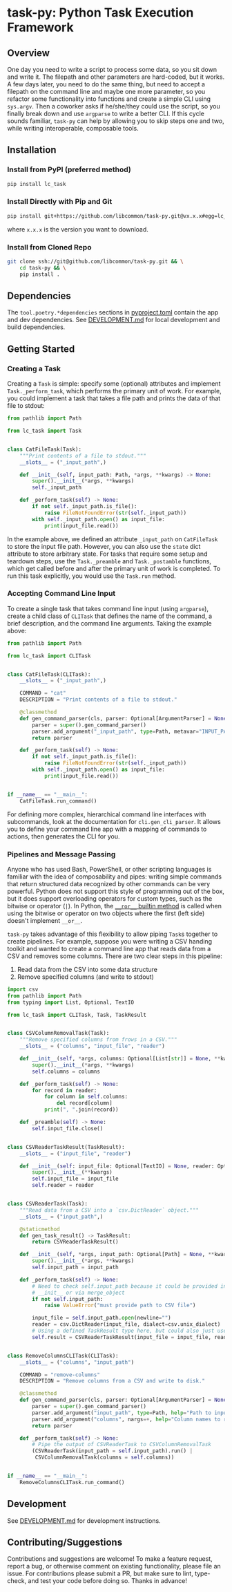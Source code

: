 # task-py: Python Task Execution Framework

## Overview

One day you need to write a script to process some data, so you sit down and write it. The filepath and other parameters
are hard-coded, but it works. A few days later, you need to do the same thing, but need to accept a filepath on the
command line and maybe one more parameter, so you refactor some functionality into functions and create a simple CLI
using `sys.argv`.  Then a coworker asks if he/she/they could use the script, so you finally break down and use `argparse`
to write a better CLI.  If this cycle sounds familiar, `task-py` can help by allowing you to skip steps one and two, while
writing interoperable, composable tools.

## Installation

### Install from PyPI (preferred method)

```bash
pip install lc_task
```

### Install Directly with Pip and Git

```bash
pip install git+https://github.com/libcommon/task-py.git@vx.x.x#egg=lc_task
```

where `x.x.x` is the version you want to download.

### Install from Cloned Repo

```bash
git clone ssh://git@github.com/libcommon/task-py.git && \
    cd task-py && \
    pip install .
```

## Dependencies

The `tool.poetry.*dependencies` sections in [pyproject.toml](pyproject.toml) contain the app and dev dependencies.
See [DEVELOPMENT.md](DEVELOPMENT.md) for local development and build dependencies.

## Getting Started

### Creating a Task

Creating a `Task` is simple: specify some (optional) attributes and implement `Task._perform_task`, which performs the primary
unit of work. For example, you could implement a task that takes a file path and prints the data of that
file to stdout:

```python
from pathlib import Path

from lc_task import Task


class CatFileTask(Task):
    """Print contents of a file to stdout."""
    __slots__ = ("_input_path",)

    def __init__(self, input_path: Path, *args, **kwargs) -> None:
        super().__init__(*args, **kwargs)
        self._input_path

    def _perform_task(self) -> None:
        if not self._input_path.is_file():
            raise FileNotFoundError(str(self._input_path))
        with self._input_path.open() as input_file:
            print(input_file.read())
```

In the example above, we defined an attribute `_input_path` on `CatFileTask` to store the input file path. However, you
can also use the `state` dict attribute to store arbitrary state. For tasks that require some setup and teardown steps,
use the `Task._preamble` and `Task._postamble` functions, which get called before and after the primary unit of work is completed.
To run this task explicitly, you would use the `Task.run` method.

### Accepting Command Line Input

To create a single task that takes command line input (using `argparse`), create a child class of `CLITask` that defines the
name of the command, a brief description, and the command line arguments. Taking the example above:

```python
from pathlib import Path

from lc_task import CLITask


class CatFileTask(CLITask):
    __slots__ = ("_input_path",)

    COMMAND = "cat"
    DESCRIPTION = "Print contents of a file to stdout."

    @classmethod
    def gen_command_parser(cls, parser: Optional[ArgumentParser] = None) -> ArgumentParser:
        parser = super().gen_command_parser()
        parser.add_argument("_input_path", type=Path, metavar="INPUT_PATH", help="Path to input file")
        return parser

    def _perform_task(self) -> None:
        if not self._input_path.is_file():
            raise FileNotFoundError(str(self._input_path))
        with self._input_path.open() as input_file:
            print(input_file.read())


if __name__ == "__main__":
    CatFileTask.run_command()
```

For defining more complex, hierarchical command line interfaces with subcommands, look at the documentation for `cli.gen_cli_parser`.
It allows you to define your command line app with a mapping of commands to actions, then generates the CLI for you.

### Pipelines and Message Passing

Anyone who has used Bash, PowerShell, or other scripting languages is familiar with the idea of composability and pipes:
writing simple commands that return structured data recognized by other commands can be very powerful.  Python does not
support this style of programming out of the box, but it does support overloading operators for custom types, such as the
bitwise or operator (`|`).  In Python, the [`__ror__` builtin method](https://docs.python.org/3/reference/datamodel.html#object.__or__)
is called when using the bitwise or operator on two objects where the first (left side) doesn't implement `__or__`.

`task-py` takes advantage of this flexibility to allow piping `Task`s together to create pipelines. For example, suppose
you were writing a CSV handing toolkit and wanted to create a command line app that reads data from a CSV and removes some columns.
There are two clear steps in this pipeline:

1. Read data from the CSV into some data structure
2. Remove specified columns (and write to stdout)

```python
import csv
from pathlib import Path
from typing import List, Optional, TextIO

from lc_task import CLITask, Task, TaskResult


class CSVColumnRemovalTask(Task):
    """Remove specified columns from frows in a CSV."""
    __slots__ = ("columns", "input_file", "reader")

    def __init__(self, *args, columns: Optional[List[str]] = None, **kwargs) -> None:
        super().__init__(*args, **kwargs)
        self.columns = columns

    def _perform_task(self) -> None:
        for record in reader:
            for column in self.columns:
                del record[column]
            print(", ".join(record))

    def _preamble(self) -> None:
        self.input_file.close()


class CSVReaderTaskResult(TaskResult):
    __slots__ = ("input_file", "reader")

    def __init__(self: input_file: Optional[TextIO] = None, reader: Optional[csv.DictReader] = None, **kwargs) -> None:
        super().__init__(**kwargs)
        self.input_file = input_file
        self.reader = reader


class CSVReaderTask(Task):
    """Read data from a CSV into a `csv.DictReader` object."""
    __slots__ = ("input_path",)

    @staticmethod
    def gen_task_result() -> TaskResult:
        return CSVReaderTaskResult()

    def __init__(self, *args, input_path: Optional[Path] = None, **kwargs) -> None:
        super().__init__(*args, **kwargs)
        self.input_path = input_path

    def _perform_task(self) -> None:
        # Need to check self.input_path because it could be provided in
        # __init__ or via merge_object
        if not self.input_path:
            raise ValueError("must provide path to CSV file")

        input_file = self.input_path.open(newline="")
        reader = csv.DictReader(input_file, dialect=csv.unix_dialect)
        # Using a defined TaskResult type here, but could also just use a dict
        self.result = CSVReaderTaskResult(input_file = input_file, reader = reader)


class RemoveColumnsCLITask(CLITask):
    __slots__ = ("columns", "input_path")

    COMMAND = "remove-columns"
    DESCRIPTION = "Remove columns from a CSV and write to disk."

    @classmethod
    def gen_command_parser(cls, parser: Optional[ArgumentParser] = None) -> ArgumentParser:
        parser = super().gen_command_parser()
        parser.add_argument("input_path", type=Path, help="Path to input file")
        parser.add_argument("columns", nargs=+, help="Column names to remove")
        return parser

    def _perform_task(self) -> None:
        # Pipe the output of CSVReaderTask to CSVColumnRemovalTask
        (CSVReaderTask(input_path = self.input_path).run() |
         CSVColumnRemovalTask(columns = self.columns))


if __name__ == "__main__":
    RemoveColumnsCLITask.run_command()
```

## Development

See [DEVELOPMENT.md](DEVELOPMENT.md) for development instructions.

## Contributing/Suggestions

Contributions and suggestions are welcome! To make a feature request, report a bug, or otherwise comment on existing functionality, please file an issue.
For contributions please submit a PR, but make sure to lint, type-check, and test your code before doing so. Thanks in advance!
